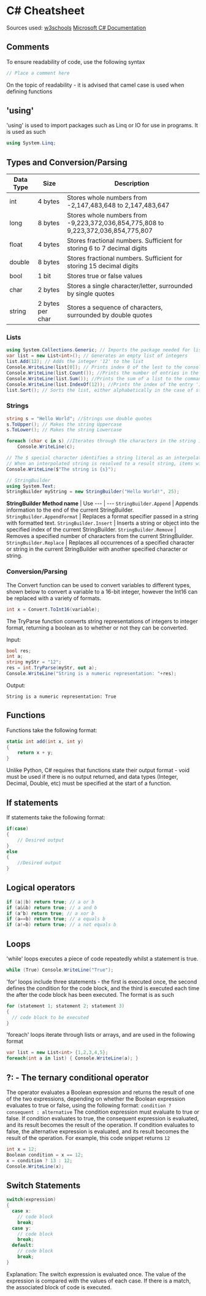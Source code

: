 # C# Cheatsheet
Sources used:
<a href="https://www.w3schools.com/">w3schools</a>
<a href="https://learn.microsoft.com/en-us/dotnet/csharp/">Microsoft C# Documentation</a>
## Comments
To ensure readability of code, use the following syntax
```c#
// Place a comment here
```
On the topic of readability - it is advised that camel case is used when defining functions

## 'using'
'using' is used to import packages such as Linq or IO for use in programs. It is used as such
```c#
using System.Linq;
```

## Types and Conversion/Parsing
**Data Type** | **Size** | **Description** 
--- | --- | ---
int | 4 bytes | Stores whole numbers from -2,147,483,648 to 2,147,483,647
long | 8 bytes | Stores whole numbers from -9,223,372,036,854,775,808 to 9,223,372,036,854,775,807
float | 4 bytes | Stores fractional numbers. Sufficient for storing 6 to 7 decimal digits
double | 8 bytes | Stores fractional numbers. Sufficient for storing 15 decimal digits
bool | 1 bit | Stores true or false values
char | 2 bytes | Stores a single character/letter, surrounded by single quotes
string | 2 bytes per char | Stores a sequence of characters, surrounded by double quotes

### Lists
```c#
using System.Collections.Generic; // Imports the package needed for lists to function
var list = new List<int>(); // Generates an empty list of integers
list.Add(12); // Adds the integer '12' to the list
Console.WriteLine(list[0]); // Prints index 0 of the lest to the console - in this case this returns 12, to the command line
Console.WriteLine(list.Count()); //Prints the number of entries in the list, to the command line
Console.WriteLine(list.Sum()); //Prints the sum of a list to the command line
Console.WriteLine(list.IndexOf(12)); //Prints the index of the entry '12' to the command line. -1 is returned if no entry is found.
list.Sort(); // Sorts the list, either alphabetically in the case of strings, or in order of magnitude from smallest to greatest, in the case of numerical values.
```
### Strings
```c#
string s = "Hello World"; //Strings use double quotes
s.ToUpper(); // Makes the string Uppercase
s.ToLower(); // Makes the string Lowercase

foreach (char c in s) //Iterates through the characters in the string in char format (as unsigned 8-bit integers)
    Console.WriteLine(c);

// The $ special character identifies a string literal as an interpolated string.
// When an interpolated string is resolved to a result string, items with interpolation expressions are replaced by the string representations of the expression results.
Console.WriteLine($"The string is {s}");

// StringBuilder
using System.Text;
StringBuilder myString = new StringBuilder("Hello World!", 25);
```
**StringBuilder**
**Method name** | Use
--- | ---
`StringBuilder.Append` | Appends information to the end of the current StringBuilder.
`StringBuilder.AppendFormat` | Replaces a format specifier passed in a string with formatted text.
`StringBuilder.Insert` | Inserts a string or object into the specified index of the current StringBuilder.
`StringBuilder.Remove` | Removes a specified number of characters from the current StringBuilder.
`StringBuilder.Replace` | Replaces all occurrences of a specified character or string in the current StringBuilder with another specified character or string.

### Conversion/Parsing
The Convert function can be used to convert variables to different types, shown below to convert a variable to a 16-bit integer, however the Int16 can be replaced with a variety of formats.
```c#
int x = Convert.ToInt16(variable);
```
The TryParse function converts string representations of integers to integer format, returning a boolean as to whether or not they can be converted.

Input:
```c#
bool res;
int a;
string myStr = "12";
res = int.TryParse(myStr, out a);
Console.WriteLine("String is a numeric representation: "+res);
```
Output:
```
String is a numeric representation: True
```

## Functions
Functions take the following format:
```c#
static int add(int x, int y)
{
    return x + y;
}
```
Unlike Python, C# requires that functions state their output format - void must be used if there is no output returned, and data types (Integer, Decimal, Double, etc) must be specified at the start of a function.

## If statements
If statements take the following format:
```c#
if(case)
{
    // Desired output
}
else
{
    //Desired output
}
```
## Logical operators
```c#
if (a||b) return true; // a or b
if (a&&b) return true; // a and b
if (a^b) return true; // a xor b
if (a==b) return true; // a equals b
if (a!=b) return true; // a not equals b
```
## Loops 

'while' loops executes a piece of code repeatedly whilst a statement is true.
```c#
while (True) Console.WriteLine("True");
```
'for' loops include three statements - the first is executed once, the second defines the condition for the code block, and the third is executed each time the after the code block has been executed. The format is as such
```c#
for (statement 1; statement 2; statement 3) 
{
  // code block to be executed
}
```
'foreach' loops iterate through lists or arrays, and are used in the following format
```c#
var list = new List<int> {1,2,3,4,5};
foreach(int a in list) { Console.WriteLine(a); }
```

## ?: - The ternary conditional operator
The operator evaluates a Boolean expression and returns the result of one of the two expressions, depending on whether the Boolean expression evaluates to true or false, using the following format: `condition ? consequent : alternative`
The condition expression must evaluate to true or false. If condition evaluates to true, the consequent expression is evaluated, and its result becomes the result of the operation. If condition evaluates to false, the alternative expression is evaluated, and its result becomes the result of the operation. 
For example, this code snippet returns `12`
```c#
int x = 12;
Boolean condition = x == 12;
x = condition ? 13 : 12;
Console.WriteLine(x);
```
## Switch Statements
```c#
switch(expression) 
{
  case x:
    // code block
    break;
  case y:
    // code block
    break;
  default:
    // code block
    break;
}
```
Explanation: 
The switch expression is evaluated once.
The value of the expression is compared with the values of each case.
If there is a match, the associated block of code is executed.


